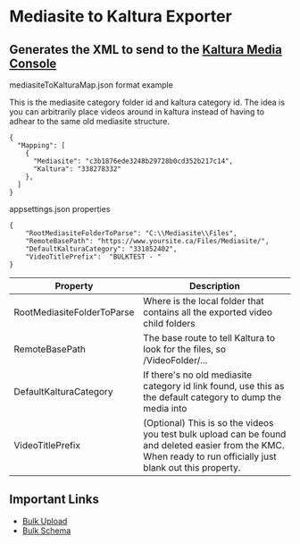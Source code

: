 ﻿# Mediasite to Kaltura Exporter

## Generates the XML to send to the [Kaltura Media Console](https://kmc.kaltura.com/)


mediasiteToKalturaMap.json format example

This is the mediasite category folder id and kaltura category id.  The idea is you can arbitrarily place videos around in kaltura instead of having to adhear to the same old mediasite structure.

```
{
  "Mapping": [
    {
      "Mediasite": "c3b1876ede3248b29728b0cd352b217c14",
      "Kaltura": "338278332"
    },
  ]
}
```

appsettings.json properties
```
{
	"RootMediasiteFolderToParse": "C:\\Mediasite\\Files",
	"RemoteBasePath": "https://www.yoursite.ca/Files/Mediasite/", 
	"DefaultKalturaCategory": "331852402",
	"VideoTitlePrefix":  "BULKTEST - "
}
```

| Property                   | Description                                                                                                                                                     |
|----------------------------|-----------------------------------------------------------------------------------------------------------------------------------------------------------------|
| RootMediasiteFolderToParse | Where is the local folder that contains all the exported video child folders                                                                                    |
| RemoteBasePath             | The base route to tell Kaltura to look for the files, so <path>/VideoFolder/...                                                                                 |
| DefaultKalturaCategory     | If there's no old mediasite category id link found, use this as the default category to dump the media into                                                     |
| VideoTitlePrefix           | (Optional) This is so the videos you test bulk upload can be found and deleted easier from the KMC.  When ready to run officially just blank out this property. |

## Important Links
* [Bulk Upload](https://knowledge.kaltura.com/help/uploading-and-ingestion)
* [Bulk Schema](https://www.kaltura.com/api_v3/xsdDoc/?type=bulkUploadXml.bulkUploadXML)
